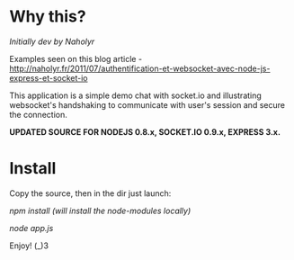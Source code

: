 Why this?
============

*Initially dev by Naholyr*

Examples seen on this blog article - http://naholyr.fr/2011/07/authentification-et-websocket-avec-node-js-express-et-socket-io

This application is a simple demo chat with socket.io and illustrating websocket's handshaking to communicate with user's session
and secure the connection.

**UPDATED SOURCE FOR NODEJS 0.8.x, SOCKET.IO 0.9.x, EXPRESS 3.x.**

Install
============

Copy the source, then in the dir just launch:

*npm install (will install the node-modules locally)*

*node app.js*

Enjoy! (_)3
